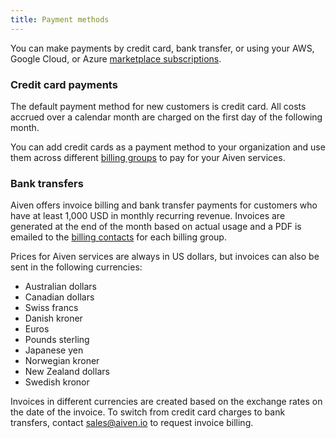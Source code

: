 ```yaml
---
title: Payment methods
---
```


You can make payments by credit card, bank transfer, or using your AWS, Google Cloud, or Azure [marketplace subscriptions](/docs/platform/howto/list-marketplace-payments).

### Credit card payments

The default payment method for new customers is credit card. All costs accrued
over a calendar month are charged on the first day of the following month.

You can add credit cards as a payment method to your organization and use
them across different [billing groups](/docs/platform/concepts/billing-groups-overview)
to pay for your Aiven services.

### Bank transfers

Aiven offers invoice billing and bank transfer payments for customers
who have at least 1,000 USD in monthly recurring revenue. Invoices are
generated at the end of the month based on actual usage and a PDF is emailed to the
[billing contacts](/docs/platform/howto/use-billing-groups#update-your-billing-information)
for each billing group.

Prices for Aiven services are always in US dollars, but invoices
can also be sent in the following currencies:

-   Australian dollars
-   Canadian dollars
-   Swiss francs
-   Danish kroner
-   Euros
-   Pounds sterling
-   Japanese yen
-   Norwegian kroner
-   New Zealand dollars
-   Swedish kronor

Invoices in different currencies are created based on the exchange
rates on the date of the invoice. To switch from credit card charges to bank transfers,
contact [sales@aiven.io](mailto:sales@aiven.io) to request invoice billing.
